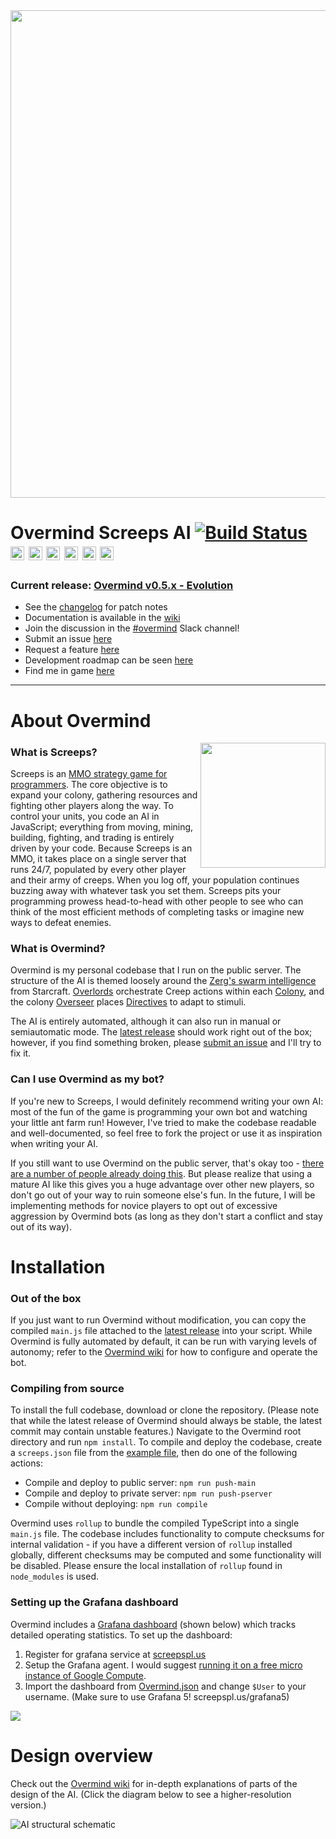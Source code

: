 <img src="/assets/img/OvermindLogo.png" width=780>

# Overmind Screeps AI    [![Build Status](https://travis-ci.org/bencbartlett/Overmind.svg?branch=master)](https://travis-ci.org/bencbartlett/Overmind) </br> [<img src="/assets/img/buttons/download.png" height=22>](https://github.com/bencbartlett/Overmind/releases)   [<img src="/assets/img/buttons/patchNotes.png" height=22>](https://github.com/bencbartlett/Overmind/blob/master/CHANGELOG.md)   [<img src="/assets/img/buttons/documentation.png" height=22>](https://github.com/bencbartlett/Overmind/wiki)   [<img src="/assets/img/buttons/slack.png" height=22>](https://screeps.slack.com/messages/overmind)   [<img src="/assets/img/buttons/issue.png" height=22>](https://github.com/bencbartlett/Overmind/issues/new)   [<img src="/assets/img/buttons/featureRequest.png" height=22>](https://github.com/bencbartlett/Overmind/issues/new?template=feature_request.md)

### Current release: [Overmind v0.5.x - Evolution](https://github.com/bencbartlett/Overmind/releases)

- See the [changelog](https://github.com/bencbartlett/Overmind/blob/master/CHANGELOG.md) for patch notes
- Documentation is available in the [wiki](https://github.com/bencbartlett/Overmind/wiki)
- Join the discussion in the [#overmind](https://screeps.slack.com/messages/overmind) Slack channel!
- Submit an issue [here](https://github.com/bencbartlett/Overmind/issues/new)
- Request a feature [here](https://github.com/bencbartlett/Overmind/issues/new?template=feature_request.md)
- Development roadmap can be seen [here](https://github.com/bencbartlett/Overmind/projects/1)
- Find me in game [here](https://screeps.com/a/#!/profile/Muon)

---

# About Overmind

<img align="right" src="/assets/img/exampleRoomBanner.png" width=200>

### What is Screeps?

Screeps is an [MMO strategy game for programmers](https://screeps.com/). The core objective is to expand your colony, gathering resources and fighting other players along the way. To control your units, you code an AI in JavaScript; everything from moving, mining, building, fighting, and trading is entirely driven by your code. Because Screeps is an MMO, it takes place on a single server that runs 24/7, populated by every other player and their army of creeps. When you log off, your population continues buzzing away with whatever task you set them. Screeps pits your programming prowess head-to-head with other people to see who can think of the most efficient methods of completing tasks or imagine new ways to defeat enemies.

### What is Overmind?

Overmind is my personal codebase that I run on the public server. The structure of the AI is themed loosely around the [Zerg's swarm intelligence](http://starcraft.wikia.com/wiki/Overlord) from Starcraft. [Overlords](https://github.com/bencbartlett/Overmind/blob/master/src/overlords/Overlord.ts) orchestrate Creep actions within each [Colony](https://github.com/bencbartlett/Overmind/blob/master/src/Colony.ts), and the colony [Overseer](https://github.com/bencbartlett/Overmind/blob/master/src/Overseer.ts) places [Directives](https://github.com/bencbartlett/Overmind/blob/master/src/directives/Directive.ts) to adapt to stimuli.

The AI is entirely automated, although it can also run in manual or semiautomatic mode. The [latest release](https://github.com/bencbartlett/Overmind/releases) should work right out of the box; however, if you find something broken, please [submit an issue](https://github.com/bencbartlett/Overmind/issues/new) and I'll try to fix it.

### Can I use Overmind as my bot?
If you're new to Screeps, I would definitely recommend writing your own AI: most of the fun of the game is programming your own bot and watching your little ant farm run! However, I've tried to make the codebase readable and well-documented, so feel free to fork the project or use it as inspiration when writing your AI.

If you still want to use Overmind on the public server, that's okay too - [there are a number of people already doing this](http://www.leagueofautomatednations.com/map/shard2/bots). But please realize that using a mature AI like this gives you a huge advantage over other new players, so don't go out of your way to ruin someone else's fun. In the future, I will be implementing methods for novice players to opt out of excessive aggression by Overmind bots (as long as they don't start a conflict and stay out of its way).

# Installation

### Out of the box
If you just want to run Overmind without modification, you can copy the compiled `main.js` file attached to the [latest release](https://github.com/bencbartlett/Overmind/releases) into your script. While Overmind is fully automated by default, it can be run with varying levels of autonomy; refer to the [Overmind wiki](https://github.com/bencbartlett/Overmind/wiki) for how to configure and operate the bot.

### Compiling from source
To install the full codebase, download or clone the repository. (Please note that while the latest release of Overmind should always be stable, the latest commit may contain unstable features.) Navigate to the Overmind root directory and run ```npm install```. To compile and deploy the codebase, create a `screeps.json` file from the [example file](https://github.com/bencbartlett/Overmind/blob/master/screeps.example.json), then do one of the following actions:

- Compile and deploy to public server: `npm run push-main`
- Compile and deploy to private server: `npm run push-pserver`
- Compile without deploying: `npm run compile`

Overmind uses `rollup` to bundle the compiled TypeScript into a single `main.js` file. The codebase includes functionality to compute checksums for internal validation - if you have a different version of `rollup` installed globally, different checksums may be computed and some functionality will be disabled. Please ensure the local installation of `rollup` found in `node_modules` is used.

### Setting up the Grafana dashboard

Overmind includes a [Grafana dashboard](https://github.com/bencbartlett/Overmind/tree/master/assets/Grafana%20Dashboards) (shown below) which tracks detailed operating statistics. To set up the dashboard:

1. Register for grafana service at [screepspl.us](https://screepspl.us/services/grafana)
2. Setup the Grafana agent. I would suggest [running it on a free micro instance of Google Compute](https://github.com/bonzaiferroni/bonzAI/wiki/Screepspl.us-agent-with-Compute-Engine).
3. Import the dashboard from [Overmind.json](https://github.com/bencbartlett/Overmind/blob/master/assets/Grafana%20Dashboards/Overmind.json) and change `$User` to your username. (Make sure to use Grafana 5! screepspl.us/grafana5)

![](/assets/img/dashboard_compacted_2.png)

# Design overview

Check out the [Overmind wiki](https://github.com/bencbartlett/Overmind/wiki) for in-depth explanations of parts of the design of the AI. (Click the diagram below to see a higher-resolution version.)

![[AI structural schematic](/assets/AIdiagram.png)](https://raw.githubusercontent.com/bencbartlett/Overmind/master/assets/img/AIdiagram.png)

